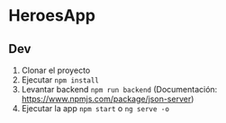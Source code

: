 # HeroesApp

## Dev
1. Clonar el proyecto
2. Ejecutar  ```npm install```
3. Levantar backend ```npm run backend``` (Documentación: https://www.npmjs.com/package/json-server)
4. Ejecutar la app ```npm start``` o ```ng serve -o```